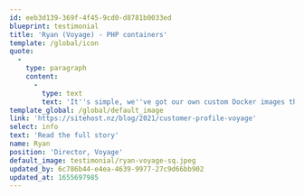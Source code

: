 ```yaml
---
id: eeb3d139-369f-4f45-9cd0-d8781b0033ed
blueprint: testimonial
title: 'Ryan (Voyage) - PHP containers'
template: /global/icon
quote:
  -
    type: paragraph
    content:
      -
        type: text
        text: 'It''s simple, we''ve got our own custom Docker images that we can deploy and get up and running within a couple of minutes. The ease of getting it up on SiteHost is great. Anything that''s Silverstripe or that kind of PHP project would be going onto SiteHost Cloud Containers.'
template_global: /global/default_image
link: 'https://sitehost.nz/blog/2021/customer-profile-voyage'
select: info
text: 'Read the full story'
name: Ryan
position: 'Director, Voyage'
default_image: testimonial/ryan-voyage-sq.jpeg
updated_by: 6c786b44-e4ea-4639-9977-27c9d66bb902
updated_at: 1655697985
---
```

